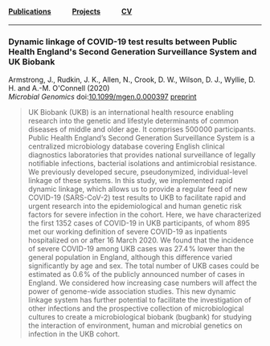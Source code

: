 #### [Publications](/publications)   [Projects](/projects)   [CV](/cv)

---

### Dynamic linkage of COVID-19 test results between Public Health England's Second Generation Surveillance System and UK Biobank 

Armstrong, J., Rudkin, J. K., Allen, N., Crook, D. W., Wilson, D. J., Wyllie, D. H. and A.-M. O'Connell (2020)  
*Microbial Genomics* doi:[10.1099/mgen.0.000397](https://doi.org/10.1099/mgen.0.000397) [preprint](https://doi.org/10.6084/m9.figshare.12091455)

>UK Biobank (UKB) is an international health resource enabling research into the genetic and lifestyle determinants of common diseases of middle and older age. It comprises 500 000 participants. Public Health England’s Second Generation Surveillance System is a centralized microbiology database covering English clinical diagnostics laboratories that provides national surveillance of legally notifiable infections, bacterial isolations and antimicrobial resistance. We previously developed secure, pseudonymized, individual-level linkage of these systems. In this study, we implemented rapid dynamic linkage, which allows us to provide a regular feed of new COVID-19 (SARS-CoV-2) test results to UKB to facilitate rapid and urgent research into the epidemiological and human genetic risk factors for severe infection in the cohort. Here, we have characterized the first 1352 cases of COVID-19 in UKB participants, of whom 895 met our working definition of severe COVID-19 as inpatients hospitalized on or after 16 March 2020. We found that the incidence of severe COVID-19 among UKB cases was 27.4 % lower than the general population in England, although this difference varied significantly by age and sex. The total number of UKB cases could be estimated as 0.6 % of the publicly announced number of cases in England. We considered how increasing case numbers will affect the power of genome-wide association studies. This new dynamic linkage system has further potential to facilitate the investigation of other infections and the prospective collection of microbiological cultures to create a microbiological biobank (bugbank) for studying the interaction of environment, human and microbial genetics on infection in the UKB cohort.
